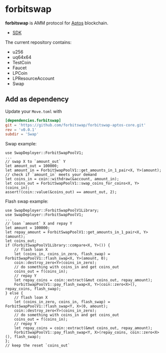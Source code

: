 # forbitswap

**forbitswap** is AMM protocol for [Aptos](https://www.aptos.com/) blockchain.

-   [SDK](https://github.com/forbitswap/forbitswap-aptos-sdk)

The current repository contains:

-   u256
-   uq64x64
-   TestCoin
-   Faucet
-   LPCoin
-   LPResourceAccount
-   Swap

## Add as dependency

Update your `Move.toml` with

```toml
[dependencies.forbitswap]
git = 'https://github.com/forbitswap/forbitswap-aptos-core.git'
rev = 'v0.0.1'
subdir = 'Swap'
```

Swap example:

```move
use SwapDeployer::ForbitSwapPoolV1;
...
// swap X to `amount_out` Y
let amount_out = 100000;
let amount_in = ForbitSwapPoolV1::get_amounts_in_1_pair<X, Y>(amount);
// check if `amount_in` meets your demand
let coins_in = coin::withdraw(&account, amount_in);
let coins_out = ForbitSwapPoolV1::swap_coins_for_coins<X, Y>(coins_in);
assert!(coin::value(&coins_out) == amount_out, 2);
```

Flash swap example:

```move
use SwapDeployer::ForbitSwapPoolV1Library;
use SwapDeployer::ForbitSwapPoolV1;
...
// loan `amount` X and repay Y
let amount = 100000;
let repay_amount = ForbitSwapPoolV1::get_amounts_in_1_pair<X, Y>(amount);
let coins_out;
if (ForbitSwapPoolV1Library::compare<X, Y>()) {
    // flash loan X
    let (coins_in, coins_in_zero, flash_swap) = ForbitSwapPoolV1::flash_swap<X, Y>(amount, 0);
    coin::destroy_zero<Y>(coins_in_zero);
    // do something with coins_in and get coins_out
    coins_out = f(coins_in);
    // repay Y
    let repay_coins = coin::extract(&mut coins_out, repay_amount);
    ForbitSwapPoolV1::pay_flash_swap<X, Y>(coin::zero<X>(), repay_coins, flash_swap);
} else {
    // flash loan X
    let (coins_in_zero, coins_in, flash_swap) = ForbitSwapPoolV1::flash_swap<Y, X>(0, amount);
    coin::destroy_zero<Y>(coins_in_zero);
    // do something with coins_in and get coins_out
    coins_out = f(coins_in);
    // repay Y
    let repay_coins = coin::extract(&mut coins_out, repay_amount);
    ForbitSwapPoolV1::pay_flash_swap<Y, X>(repay_coins, coin::zero<X>(), flash_swap);
};
// keep the reset `coins_out`
```
